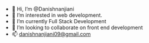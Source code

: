- 👋 Hi, I’m @Danishnanjiani
- 👀 I’m interested in web development.
- 🌱 I’m currently Full Stack Development
- 💞️ I’m looking to collaborate on front end development 
- 📫 danishnanjiani09@gmail.com
<!---
Danishnanjiani/Danishnanjiani is a ✨ special ✨ repository because its `README.md` (this file) appears on your GitHub profile.
You can click the Preview link to take a look at your changes.
--->
